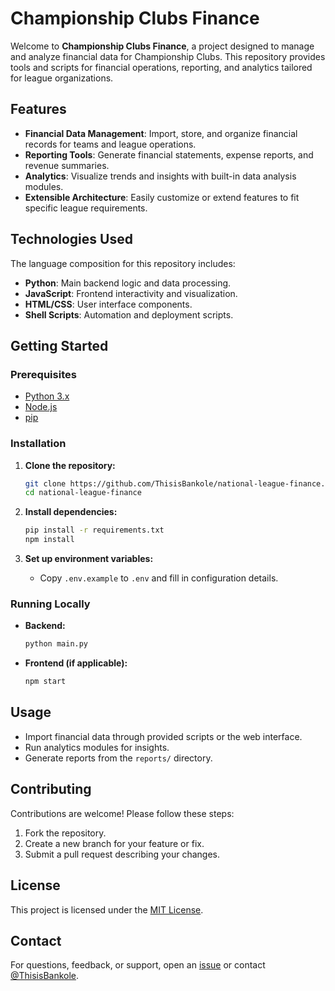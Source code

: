 # Championship Clubs Finance

Welcome to **Championship Clubs Finance**, a project designed to manage and analyze financial data for Championship Clubs. This repository provides tools and scripts for financial operations, reporting, and analytics tailored for league organizations.

## Features

- **Financial Data Management**: Import, store, and organize financial records for teams and league operations.
- **Reporting Tools**: Generate financial statements, expense reports, and revenue summaries.
- **Analytics**: Visualize trends and insights with built-in data analysis modules.
- **Extensible Architecture**: Easily customize or extend features to fit specific league requirements.

## Technologies Used

The language composition for this repository includes:
- **Python**: Main backend logic and data processing.
- **JavaScript**: Frontend interactivity and visualization.
- **HTML/CSS**: User interface components.
- **Shell Scripts**: Automation and deployment scripts.

## Getting Started

### Prerequisites

- [Python 3.x](https://www.python.org/downloads/)
- [Node.js](https://nodejs.org/)
- [pip](https://pip.pypa.io/en/stable/)

### Installation

1. **Clone the repository:**
   ```sh
   git clone https://github.com/ThisisBankole/national-league-finance.git
   cd national-league-finance
   ```

2. **Install dependencies:**
   ```sh
   pip install -r requirements.txt
   npm install
   ```

3. **Set up environment variables:**
   - Copy `.env.example` to `.env` and fill in configuration details.

### Running Locally

- **Backend:**
  ```sh
  python main.py
  ```
- **Frontend (if applicable):**
  ```sh
  npm start
  ```

## Usage

- Import financial data through provided scripts or the web interface.
- Run analytics modules for insights.
- Generate reports from the `reports/` directory.

## Contributing

Contributions are welcome! Please follow these steps:
1. Fork the repository.
2. Create a new branch for your feature or fix.
3. Submit a pull request describing your changes.

## License

This project is licensed under the [MIT License](LICENSE).

## Contact

For questions, feedback, or support, open an [issue](https://github.com/ThisisBankole/national-league-finance/issues) or contact [@ThisisBankole](https://github.com/ThisisBankole).
